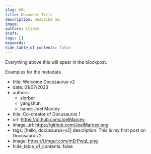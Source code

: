 ```yaml
---
slug: URL
title: Document Title
description: Describe me.
image:
authors: itjamm
draft:
tags: []
keywords:
hide_table_of_contents: false
---
```


Everything above this will apear in the blockpost.
<!--truncate-->

Examples for the metadata

- title: Welcome Docusaurus v2
- date: 01/07/2023
- authors:
  - slorber
  - yangshun
  - name: Joel Marcey
- title: Co-creator of Docusaurus 1
- url: https://github.com/JoelMarcey
- image_url: https://github.com/JoelMarcey.png
- tags: [hello, docusaurus-v2]
description: This is my first post on Docusaurus 2.
- image: https://i.imgur.com/mErPwqL.png
- hide_table_of_contents: false